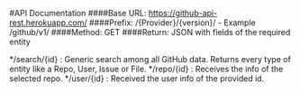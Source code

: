 #API Documentation
####Base URL: https://github-api-rest.herokuapp.com/
####Prefix: /{Provider}/{version}/ - Example /github/v1/
####Method: GET
####Return: JSON with fields of the required entity

*/search/{id} : Generic search among all GitHub data. Returns every type of entity like a Repo, User, Issue or File.
*/repo/{id} : Receives the info of the selected repo.
*/user/{id} : Received the user info of the provided id.
